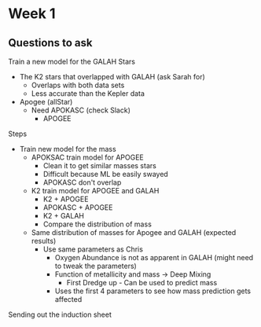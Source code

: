 # Week 1

## Questions to ask

Train a new model for the GALAH Stars

- The K2 stars that overlapped with GALAH (ask Sarah for)
  + Overlaps with both data sets
  + Less accurate than the Kepler data
- Apogee (allStar)
  - Need APOKASC (check Slack)
    + APOGEE

Steps 

  - Train new model for the mass
    + APOKSAC train model for APOGEE
      * Clean it to get similar masses stars
      * Difficult because ML be easily swayed
      * APOKASC don't overlap
    + K2 train model for APOGEE and GALAH
      * K2 + APOGEE
      * APOKASC + APOGEE
      * K2 + GALAH
      * Compare the distribution of mass
    + Same distribution of masses for Apogee and GALAH (expected results)
      * Use same parameters as Chris
        - Oxygen Abundance is not as apparent in GALAH (might need to tweak the parameters)
        - Function of metallicity and mass -> Deep Mixing
          + First Dredge up - Can be used to predict mass
        - Uses the first 4 parameters to see how mass prediction gets affected
        

Sending out the induction sheet